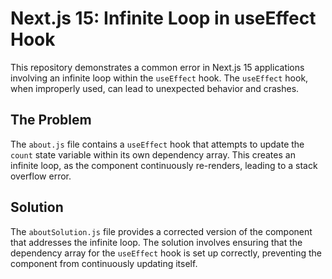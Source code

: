 # Next.js 15: Infinite Loop in useEffect Hook

This repository demonstrates a common error in Next.js 15 applications involving an infinite loop within the `useEffect` hook. The `useEffect` hook, when improperly used, can lead to unexpected behavior and crashes.

## The Problem

The `about.js` file contains a `useEffect` hook that attempts to update the `count` state variable within its own dependency array. This creates an infinite loop, as the component continuously re-renders, leading to a stack overflow error. 

## Solution

The `aboutSolution.js` file provides a corrected version of the component that addresses the infinite loop. The solution involves ensuring that the dependency array for the `useEffect` hook is set up correctly, preventing the component from continuously updating itself.